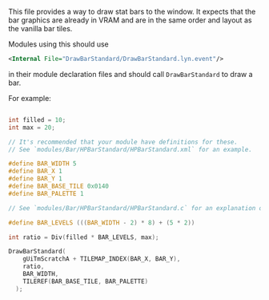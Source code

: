 
This file provides a way to draw stat bars to the window. It expects that the bar graphics are already in VRAM and are in the same order and layout as the vanilla bar tiles.

Modules using this should use
```xml
<Internal File="DrawBarStandard/DrawBarStandard.lyn.event"/>
```
in their module declaration files and should call `DrawBarStandard` to draw a bar.

For example:
```c

int filled = 10;
int max = 20;

// It's recommended that your module have definitions for these.
// See `modules/Bar/HPBarStandard/HPBarStandard.xml` for an example.

#define BAR_WIDTH 5
#define BAR_X 1
#define BAR_Y 1
#define BAR_BASE_TILE 0x0140
#define BAR_PALETTE 1

// See `modules/Bar/HPBarStandard/HPBarStandard.c` for an explanation of this.

#define BAR_LEVELS (((BAR_WIDTH - 2) * 8) + (5 * 2))

int ratio = Div(filled * BAR_LEVELS, max);

DrawBarStandard(
    gUiTmScratchA + TILEMAP_INDEX(BAR_X, BAR_Y),
    ratio,
    BAR_WIDTH,
    TILEREF(BAR_BASE_TILE, BAR_PALETTE)
  );

```

